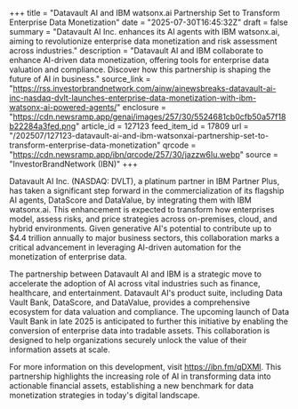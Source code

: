 +++
title = "Datavault AI and IBM watsonx.ai Partnership Set to Transform Enterprise Data Monetization"
date = "2025-07-30T16:45:32Z"
draft = false
summary = "Datavault AI Inc. enhances its AI agents with IBM watsonx.ai, aiming to revolutionize enterprise data monetization and risk assessment across industries."
description = "Datavault AI and IBM collaborate to enhance AI-driven data monetization, offering tools for enterprise data valuation and compliance. Discover how this partnership is shaping the future of AI in business."
source_link = "https://rss.investorbrandnetwork.com/ainw/ainewsbreaks-datavault-ai-inc-nasdaq-dvlt-launches-enterprise-data-monetization-with-ibm-watsonx-ai-powered-agents/"
enclosure = "https://cdn.newsramp.app/genai/images/257/30/5524681cb0cfb50a57f18b22284a3fed.png"
article_id = 127123
feed_item_id = 17809
url = "/202507/127123-datavault-ai-and-ibm-watsonxai-partnership-set-to-transform-enterprise-data-monetization"
qrcode = "https://cdn.newsramp.app/ibn/qrcode/257/30/jazzw6Iu.webp"
source = "InvestorBrandNetwork (IBN)"
+++

<p>Datavault AI Inc. (NASDAQ: DVLT), a platinum partner in IBM Partner Plus, has taken a significant step forward in the commercialization of its flagship AI agents, DataScore and DataValue, by integrating them with IBM watsonx.ai. This enhancement is expected to transform how enterprises model, assess risks, and price strategies across on-premises, cloud, and hybrid environments. Given generative AI's potential to contribute up to $4.4 trillion annually to major business sectors, this collaboration marks a critical advancement in leveraging AI-driven automation for the monetization of enterprise data.</p><p>The partnership between Datavault AI and IBM is a strategic move to accelerate the adoption of AI across vital industries such as finance, healthcare, and entertainment. Datavault AI's product suite, including Data Vault Bank, DataScore, and DataValue, provides a comprehensive ecosystem for data valuation and compliance. The upcoming launch of Data Vault Bank in late 2025 is anticipated to further this initiative by enabling the conversion of enterprise data into tradable assets. This collaboration is designed to help organizations securely unlock the value of their information assets at scale.</p><p>For more information on this development, visit <a href='https://ibn.fm/qDXMl' rel='nofollow' target='_blank'>https://ibn.fm/qDXMl</a>. This partnership highlights the increasing role of AI in transforming data into actionable financial assets, establishing a new benchmark for data monetization strategies in today's digital landscape.</p>